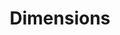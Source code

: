 ---
layout: default
bigquery: https://console.cloud.google.com/bigquery?p=covid-19-dimensions-ai&page=table&d=data&t=publications
contributors: Digital Science, https://www.digital-science.com/
cost: Free for personal, non-commercial use.
description: Dimensions contains more than 100 million publications, ranging from
  articles published in scholarly journals, books and book chapters, to preprints
  and conference proceedings. All publications are contextualized with linked data
  sets, funding, publications, patents, clinical trials, and policy documents. You
  can also view associated categories, funders, institutions, and researcher profiles.
documentation: https://docs.dimensions.ai/bigquery/index.html
last_edit: 04/05/2022, 19:38:38
location: https://www.dimensions.ai/products/free/
maintained_by: Digital Science, https://www.digital-science.com/
schema_fields:
- category_icrp_ct
- foa_number
- volume
- funder_org_cities
- patent_ids
- open_access_categories
- category_for
- family_count
- citation_string
- publication_date
- proceedings_title
- repository_url
- subtitles
- funder_org
- established
- date_normal
- date_inserted
- language
- editors
- funding_cny
- associated_publication_doi
- funder_orgs
- acronyms
- status
- acronym
- organisation_details
- concepts
- category_hrcs_rac
- grant_number
- description
- email_address
- open_access_categories_v2
- authors
- funding_cad
- kind
- journal_lists
- end_date
- date_online
- research_org_city_names
- registry
- original_title
- mesh_headings
- acknowledgements
- category_icrp_cso
- funding_details
- source_id
- aliases
- funding_jpy
- pmid
- embargo_date
- inventor_names
- funder_org_state_codes
- categories
- filing_year
- original_assignee_countries
- mesh_terms
- start_year
- wikipedia_url
- associated_publication_pmid
- assignee_countries
- citations_count
- research_org_country_names
- research_orgs
- research_org_state_names
- publication_year
- active_years
- issue
- gender
- category_uoa
- current_assignee
- conference
- expiration_year
- family_members_ids
- type
- links
- funding_usd
- assignee_orgs
- funding_gbp
- supporting_grant_ids
- researcher_ids
- legal_status
- category_sdg
- pmcid
- address
- funding_nzd
- category_bra
- doi
- conditions
- start_date
- reference_ids
- funder_org_acronyms
- relationships
- publisher
- research_org_state_codes
- jurisdiction
- isbn
- clinical_trial_ids
- current_assignee_orgs
- priority_year
- date
- date_print
- funding_chf
- citations
- original_abstract
- funder_org_countries
- original_assignee
- resulting_publication_doi
- legal_events
- investigators
- category_rcdc
- date_imported_gbq
- family_id
- journal
- funder_countries
- name
- funding_amount
- repository_id
- associated_grant_ids
- types
- book_title
- expiration_date
- abstract
- category_hrcs_hc
- funding_eur
- linkout
- interventions
- funding_aud
- id
- category_hra
- filing_date
- title
- priority_date
- external_ids
- current_assignee_countries
- metrics
- cited_by_ids
- created_date
- associated_publication_id
- license
- repository_name
- altmetrics
- arxiv_id
- granted_date
- research_org_countries
- research_org_cities
- date_modified
- book_series_title
- pages
- brief_title
- resulting_publication_ids
- parent_id
- ipcr
- funding_currency
- application_number
- original_assignee_orgs
- year
- eisbn
- associated_publication_arxiv_id
- labels
- phase
- cpc
- granted_year
- end_year
- filing_status
- publication_ids
shortname: dimensions
tags:
- scholarly literature
- patents
- funding
- clinical trials
- academic profiles
terms_of_use: 'Use of both the Dimensions COVID-19 dataset and full Dimensions dataset
  are subject to the Dimensions Terms of use: https://www.dimensions.ai/policies-terms-legal '
title: Dimensions
uuid: dcff88bd-fe6b-4fdb-8159-809bf9d7bc1c
---